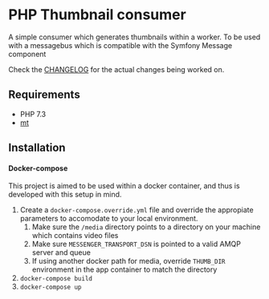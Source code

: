 # PHP Thumbnail consumer

A simple consumer which generates thumbnails within a worker.
To be used with a messagebus which is compatible with the Symfony Message component

Check the [CHANGELOG](CHANGELOG.md) for the actual changes being worked on.

## Requirements
- PHP 7.3 
- [mt](https://github.com/mutschler/mt)

## Installation
#### Docker-compose
This project is aimed to be used within a docker container, and thus is developed with this setup in mind.
1. Create a `docker-compose.override.yml` file and override the appropiate parameters to accomodate to your local environment.
    1. Make sure the `/media` directory points to a directory on your machine which contains video files
    2. Make sure `MESSENGER_TRANSPORT_DSN` is pointed to a valid AMQP server and queue
    3. If using another docker path for media, override `THUMB_DIR` environment in the app container to match the directory
2. `docker-compose build`
3. `docker-compose up`